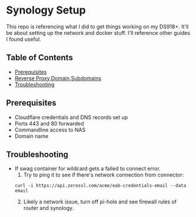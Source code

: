 # Synology Setup

This repo is referencing what I did to get things working on my DS918+. It'll be about setting up the network and docker stuff.  I'll reference other guides I found useful.

## Table of Contents
* [Prerequisites](#Prerequisites)
* [Reverse Proxy,Domain,Subdomains](https://github.com/exedox/synology-setup/blob/main/Reverse%20Proxy%2CDomain%2CSubdomain/setup.md)
* [Troubleshooting](#Troubleshooting)

## Prerequisites

* Cloudflare credentials and DNS records set up
* Ports 443 and 80 forwarded
* Commandline access to NAS
* Domain name

## Troubleshooting

* If swag container for wildcard gets a failed to connect error.
   1. Try to ping it to see if there's network connection from connector:
    ```
    curl -i https://api.zerossl.com/acme/eab-credentials-email --data email
    ```
  2. Likely a network issue, turn off pi-hole and see firewall rules of router and synology.
